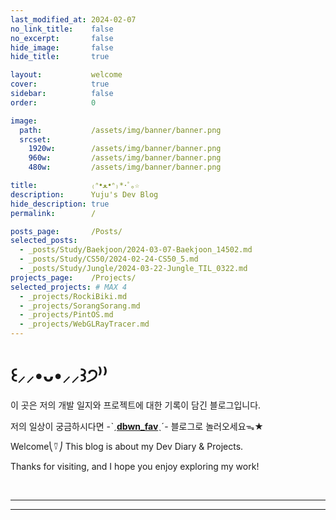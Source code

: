 ```yaml
---
last_modified_at: 2024-02-07
no_link_title:    false 
no_excerpt:       false 
hide_image:       false
hide_title:       true

layout:           welcome
cover:            true
sidebar:          false
order:            0

image:
  path:           /assets/img/banner/banner.png
  srcset:
    1920w:        /assets/img/banner/banner.png
    960w:         /assets/img/banner/banner.png
    480w:         /assets/img/banner/banner.png

title:            ₍ᐢ•ﻌ•ᐢ₎*･ﾟ｡☆
description:      Yuju's Dev Blog
hide_description: true
permalink:        /

posts_page:       /Posts/
selected_posts:
  - _posts/Study/Baekjoon/2024-03-07-Baekjoon_14502.md
  - _posts/Study/CS50/2024-02-24-CS50_5.md
  - _posts/Study/Jungle/2024-03-22-Jungle_TIL_0322.md
projects_page:    /Projects/
selected_projects: # MAX 4
  - _projects/RockiBiki.md
  - _projects/SorangSorang.md
  - _projects/PintOS.md
  - _projects/WebGLRayTracer.md
---
```

# ꒰⸝⸝•ᴗ•⸝⸝꒱੭⁾⁾

이 곳은 저의 개발 일지와 프로젝트에 대한 기록이 담긴 블로그입니다.

저의 일상이 궁금하시다면 -ˋˏ[**dbwn_fav**](https://blog.naver.com/dbwn_fav)ˎˊ- 블로그로 놀러오세요ᯓ★

Welcome⎝⍢⎠ This blog is about my Dev Diary & Projects.

Thanks for visiting, and I hope you enjoy exploring my work!

<br/>

---

<!--projects-->

---

<!--posts-->
